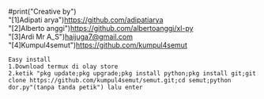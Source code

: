  #print("Creative by")
    <br>"[1]Adipati arya")https://github.com/adipatiarya
    <br>"[2]Alberto anggi")https://github.com/albertoanggi/xl-py
    <br>"[3]Ardi Mr A_S")haijuga7@gmail.com
    <br>"[4]Kumpul4semut")https://github.com/kumpul4semut
    
    Easy install
    1.Download termux di olay store
    2.ketik "pkg update;pkg upgrade;pkg install python;pkg install git;git clone https://github.com/kumpul4semut/semut.git;cd semut;python dor.py"(tanpa tanda petik") lalu enter
